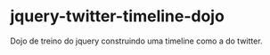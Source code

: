 jquery-twitter-timeline-dojo
============================

Dojo de treino do jquery construindo uma timeline como a do twitter.